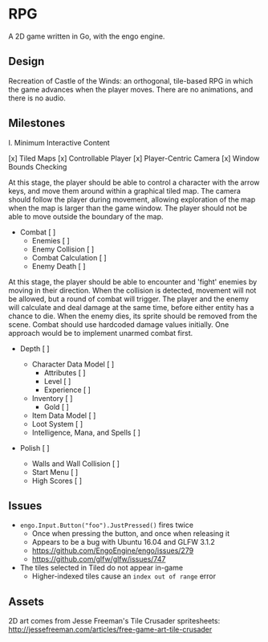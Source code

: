 # RPG

A 2D game written in Go, with the engo engine.

## Design

Recreation of Castle of the Winds: an orthogonal, tile-based RPG in which
the game advances when the player moves. There are no animations, and
there is no audio.

## Milestones

I. Minimum Interactive Content

[x] Tiled Maps
[x] Controllable Player
[x] Player-Centric Camera
[x] Window Bounds Checking

At this stage, the player should be able to control a character with the
arrow keys, and move them around within a graphical tiled map. The camera
should follow the player during movement, allowing exploration of the map
when the map is larger than the game window. The player should not be able
to move outside the boundary of the map.

* Combat [ ]
	* Enemies [ ]
	* Enemy Collision [ ]
	* Combat Calculation [ ]
	* Enemy Death [ ]

At this stage, the player should be able to encounter and 'fight' enemies
by moving in their direction. When the collision is detected, movement
will not be allowed, but a round of combat will trigger. The player and
the enemy will calculate and deal damage at the same time, before either
entity has a chance to die. When the enemy dies, its sprite should be
removed from the scene. Combat should use hardcoded damage values
initially. One approach would be to implement unarmed combat first.

* Depth [ ]
	* Character Data Model [ ]
		* Attributes [ ]
		* Level [ ]
		* Experience [ ]
    * Inventory [ ]
		* Gold [ ]
  * Item Data Model [ ]
  * Loot System [ ]
  * Intelligence, Mana, and Spells [ ]
     
* Polish [ ]
	* Walls and Wall Collision [ ]
	* Start Menu [ ]
	* High Scores [ ]

## Issues

* `engo.Input.Button("foo").JustPressed()` fires twice
	* Once when pressing the button, and once when releasing it
	* Appears to be a bug with Ubuntu 16.04 and GLFW 3.1.2
  * https://github.com/EngoEngine/engo/issues/279
  * https://github.com/glfw/glfw/issues/747
* The tiles selected in Tiled do not appear in-game
  * Higher-indexed tiles cause an `index out of range` error

## Assets

2D art comes from Jesse Freeman's Tile Crusader spritesheets:
http://jessefreeman.com/articles/free-game-art-tile-crusader
